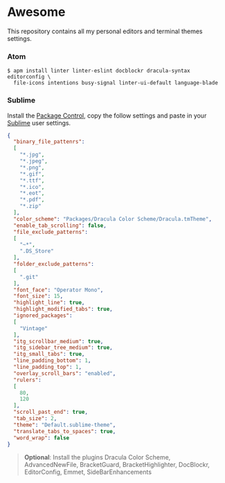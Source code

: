 # Awesome

This repository contains all my personal editors and terminal themes settings.

### Atom

```shell
$ apm install linter linter-eslint docblockr dracula-syntax editorconfig \
  file-icons intentions busy-signal linter-ui-default language-blade
```

### Sublime

Install the [Package Control](https://packagecontrol.io/installation), copy the follow settings and paste in your [Sublime](https://sublimetext.com) user settings.

```json
{
  "binary_file_pattenrs":
  [
    "*.jpg",
    "*.jpeg",
    "*.png",
    "*.gif",
    "*.ttf",
    "*.ico",
    "*.eot",
    "*.pdf",
    "*.zip"
  ],
  "color_scheme": "Packages/Dracula Color Scheme/Dracula.tmTheme",
  "enable_tab_scrolling": false,
  "file_exclude_patterns":
  [
    "~*",
    ".DS_Store"
  ],
  "folder_exclude_patterns":
  [
    ".git"
  ],
  "font_face": "Operator Mono",
  "font_size": 15,
  "highlight_line": true,
  "highlight_modified_tabs": true,
  "ignored_packages":
  [
    "Vintage"
  ],
  "itg_scrollbar_medium": true,
  "itg_sidebar_tree_medium": true,
  "itg_small_tabs": true,
  "line_padding_bottom": 1,
  "line_padding_top": 1,
  "overlay_scroll_bars": "enabled",
  "rulers":
  [
    80,
    120
  ],
  "scroll_past_end": true,
  "tab_size": 2,
  "theme": "Default.sublime-theme",
  "translate_tabs_to_spaces": true,
  "word_wrap": false
}
```

> **Optional**: Install the plugins Dracula Color Scheme, AdvancedNewFile, BracketGuard, BracketHighlighter, DocBlockr, EditorConfig, Emmet, SideBarEnhancements
